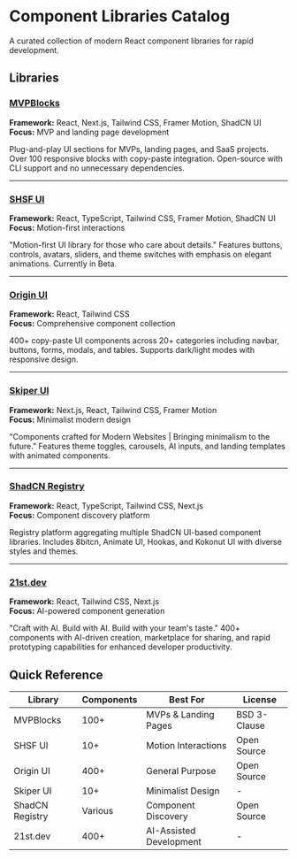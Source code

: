 # Component Libraries Catalog

A curated collection of modern React component libraries for rapid development.

## Libraries

### [MVPBlocks](https://blocks.mvp-subha.me/)
**Framework:** React, Next.js, Tailwind CSS, Framer Motion, ShadCN UI  
**Focus:** MVP and landing page development  

Plug-and-play UI sections for MVPs, landing pages, and SaaS projects. Over 100 responsive blocks with copy-paste integration. Open-source with CLI support and no unnecessary dependencies.

---

### [SHSF UI](https://www.shsfui.com/)
**Framework:** React, TypeScript, Tailwind CSS, Framer Motion, ShadCN UI  
**Focus:** Motion-first interactions  

"Motion-first UI library for those who care about details." Features buttons, controls, avatars, sliders, and theme switches with emphasis on elegant animations. Currently in Beta.

---

### [Origin UI](https://originui.com/)
**Framework:** React, Tailwind CSS  
**Focus:** Comprehensive component collection  

400+ copy-paste UI components across 20+ categories including navbar, buttons, forms, modals, and tables. Supports dark/light modes with responsive design.

---

### [Skiper UI](https://skiper-ui.com/)
**Framework:** Next.js, React, Tailwind CSS, Framer Motion  
**Focus:** Minimalist modern design  

"Components crafted for Modern Websites | Bringing minimalism to the future." Features theme toggles, carousels, AI inputs, and landing templates with animated components.

---

### [ShadCN Registry](https://shadcnregistry.com/)
**Framework:** React, TypeScript, Tailwind CSS, Next.js  
**Focus:** Component discovery platform  

Registry platform aggregating multiple ShadCN UI-based component libraries. Includes 8bitcn, Animate UI, Hookas, and Kokonut UI with diverse styles and themes.

---

### [21st.dev](https://21st.dev/home)
**Framework:** React, Tailwind CSS, Next.js  
**Focus:** AI-powered component generation  

"Craft with AI. Build with AI. Build with your team's taste." 400+ components with AI-driven creation, marketplace for sharing, and rapid prototyping capabilities for enhanced developer productivity.

## Quick Reference

| Library | Components | Best For | License |
|---------|------------|----------|---------|
| MVPBlocks | 100+ | MVPs & Landing Pages | BSD 3-Clause |
| SHSF UI | 10+ | Motion Interactions | Open Source |
| Origin UI | 400+ | General Purpose | Open Source |
| Skiper UI | 10+ | Minimalist Design | - |
| ShadCN Registry | Various | Component Discovery | Open Source |
| 21st.dev | 400+ | AI-Assisted Development | - |